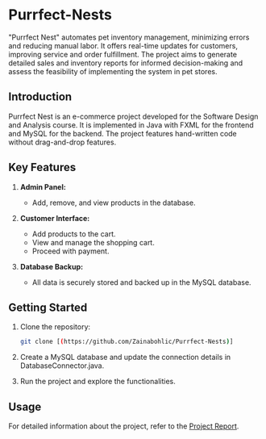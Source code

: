 # Purrfect-Nests
"Purrfect Nest" automates pet inventory management, minimizing errors and reducing manual labor. It offers real-time updates for customers, improving service and order fulfillment. The project aims to generate detailed sales and inventory reports for informed decision-making and assess the feasibility of implementing the system in pet stores.

## Introduction
Purrfect Nest is an e-commerce project developed for the Software Design and Analysis course. It is implemented in Java with FXML for the frontend and MySQL for the backend. The project features hand-written code without drag-and-drop features.

## Key Features

1. **Admin Panel:**
   - Add, remove, and view products in the database.
  
2. **Customer Interface:**
   - Add products to the cart.
   - View and manage the shopping cart.
   - Proceed with payment.

3. **Database Backup:**
   - All data is securely stored and backed up in the MySQL database.

## Getting Started

1. Clone the repository:
   ```bash
   git clone [(https://github.com/Zainabohlic/Purrfect-Nests)]
   
2. Create a MySQL database and update the connection details in DatabaseConnector.java.

3. Run the project and explore the functionalities.

## Usage
For detailed information about the project, refer to the [Project Report](https://github.com/Zainabohlic/Purrfect-Nests/blob/main/21i2453_21i2575_FinalProject_Report.pdf).

